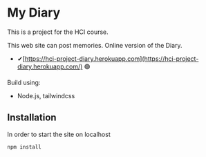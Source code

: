 # My Diary

This is a project for the HCI course.

This web site can post memories.
Online version of the Diary.
- ✔[https://hci-project-diary.herokuapp.com](https://hci-project-diary.herokuapp.com/) 🟢

Build using:
- Node.js, tailwindcss

## Installation
In order to start the site on localhost
```bash
npm install
```
